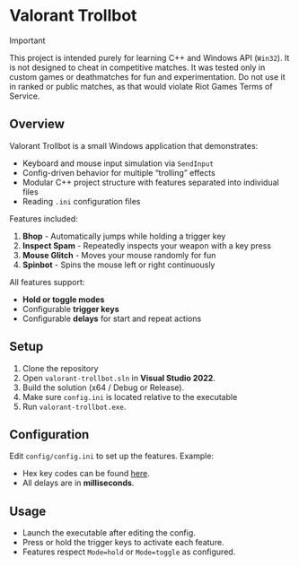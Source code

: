 # Valorant Trollbot

> [!IMPORTANT]
> This project is intended purely for learning C++ and Windows API (`Win32`). It is not designed to cheat in competitive matches. It was tested only in custom games or deathmatches for fun and experimentation. Do not use it in ranked or public matches, as that would violate Riot Games Terms of Service.

## Overview

Valorant Trollbot is a small Windows application that demonstrates:

- Keyboard and mouse input simulation via `SendInput`
- Config-driven behavior for multiple “trolling” effects
- Modular C++ project structure with features separated into individual files
- Reading `.ini` configuration files

Features included:

1. **Bhop** - Automatically jumps while holding a trigger key
2. **Inspect Spam** - Repeatedly inspects your weapon with a key press
3. **Mouse Glitch** - Moves your mouse randomly for fun
4. **Spinbot** - Spins the mouse left or right continuously

All features support:

- **Hold or toggle modes**
- Configurable **trigger keys**
- Configurable **delays** for start and repeat actions

## Setup

1. Clone the repository
2. Open `valorant-trollbot.sln` in **Visual Studio 2022**.
3. Build the solution (x64 / Debug or Release).
4. Make sure `config.ini` is located relative to the executable
5. Run `valorant-trollbot.exe`.

## Configuration

Edit `config/config.ini` to set up the features. Example:

- Hex key codes can be found [here](https://learn.microsoft.com/en-us/windows/win32/inputdev/virtual-key-codes).
- All delays are in **milliseconds**.

## Usage

- Launch the executable after editing the config.
- Press or hold the trigger keys to activate each feature.
- Features respect `Mode=hold` or `Mode=toggle` as configured.
